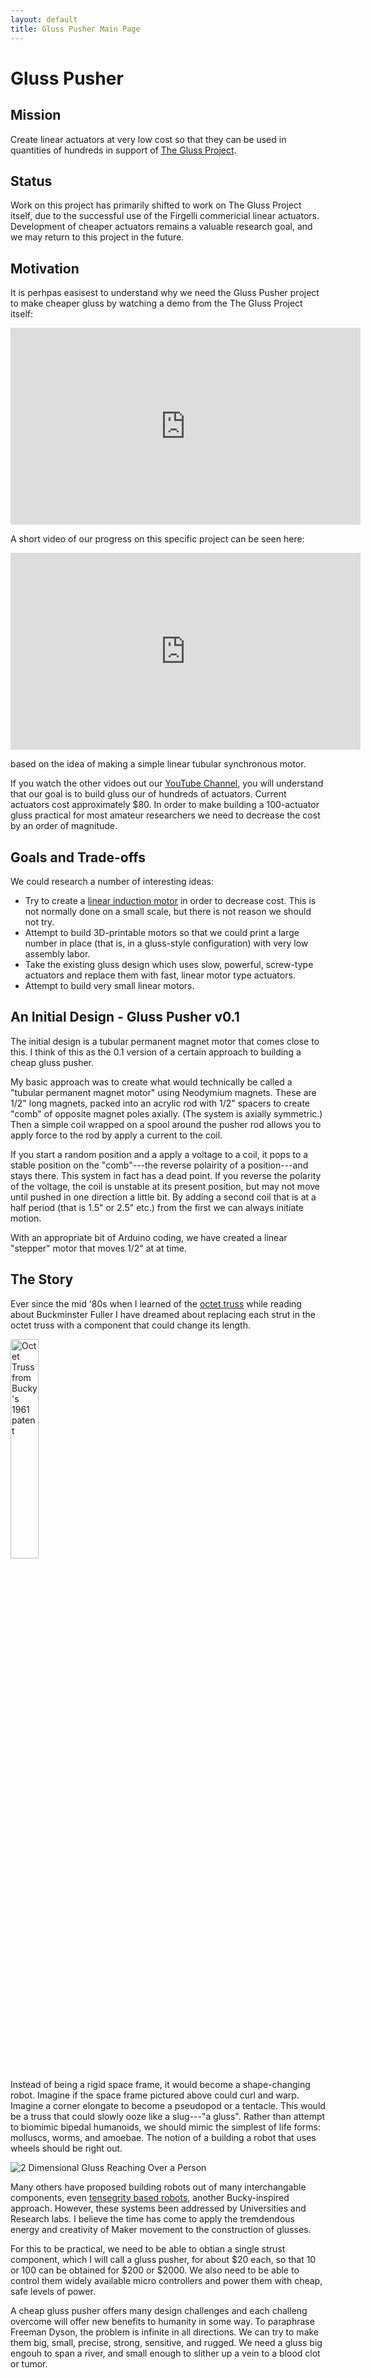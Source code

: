 ```yaml
---
layout: default
title: Gluss Pusher Main Page
---
```



# Gluss Pusher

## Mission

Create linear actuators at very low cost so that they can be used in quantities of hundreds in support of [The Gluss Project](http://pubinv.github.io/gluss/).

## Status

Work on this project has primarily shifted to work on The Gluss Project itself, due to the successful use of the Firgelli commericial linear actuators. Development of cheaper actuators remains a valuable research goal, and we may return to this project in the future.


## Motivation

It is perhpas easisest to understand why we need the Gluss Pusher project to make cheaper gluss by watching a demo from the The Gluss Project itself:

 <iframe width="560" height="315" src="https://www.youtube.com/embed/1T8XSMhwKUE" frameborder="0" allowfullscreen></iframe>

A short video of our progress on this specific project can be seen here:

 <iframe width="560" height="315" src="https://www.youtube.com/watch?v=o0czhRU1vQM&feature=youtu.be&t=5s" frameborder="0" allowfullscreen></iframe>

based on the idea of making a simple linear tubular synchronous motor.

If you watch the other vidoes out our <a href="https://www.youtube.com/watch?v=1T8XSMhwKUE">YouTube Channel</a>, you will understand that our goal is to build gluss our of hundreds of actuators. Current actuators cost approximately $80. In order to make building a 100-actuator gluss practical for most amateur researchers we need to decrease the cost by an order of magnitude.



## Goals and Trade-offs

We could research a number of interesting ideas:
* Try to create a [linear induction motor](https://en.wikipedia.org/wiki/Linear_induction_motor) in order to decrease cost. This is not normally done on a small scale, but there is not reason we should not try.
* Attempt to build 3D-printable motors so that we could print a large number in place (that is, in a gluss-style configuration) with very low assembly labor.
* Take the existing gluss design which uses slow, powerful, screw-type actuators and replace them with fast, linear motor type actuators.
* Attempt to build very small linear motors.

## An Initial Design - Gluss Pusher v0.1

The initial design is a tubular permanent magnet motor that comes close to this. I think of this as the 0.1 version of a certain approach to building a cheap gluss pusher.

My basic approach was to create what would technically be called a "tubular permanent magnet motor" using Neodymium magnets. These are 1/2" long magnets, packed into an acrylic rod with 1/2" spacers to create "comb" of opposite magnet poles axially.  (The system is axially symmetric.) Then a simple coil wrapped on a spool around the pusher rod allows you to apply force to the rod by apply a current to the coil.

If you start a random position and a apply a voltage to a coil, it pops to a stable position on the "comb"---the reverse polairity of a position---and stays there.  This system in fact has a dead point.  If you reverse the polarity of the voltage, the coil is unstable at its present position, but may not move until pushed in one direction a little bit.  By adding a second coil that is at a half period (that is 1.5" or 2.5" etc.) from the first we can always initiate motion.

With an appropriate bit of Arduino coding, we have created a linear "stepper" motor that moves 1/2" at at time.

## The Story

Ever since the mid '80s when I learned of the [octet truss](https://www.google.com/patents/US2986241?dq=octet+truss+Buckminster+Fuller&hl=en&sa=X&ved=0CB0Q6AEwAGoVChMIpI3Py6fZxgIVVxmSCh2c9QzE) while reading about Buckminster Fuller I have dreamed about replacing each strut in the octet truss with a component that could change its length. 

<img src="https://patentimages.storage.googleapis.com/pages/US2986241-2.png" alt="Octet Truss from Bucky's 1961 patent" style="width:30%">

 Instead of being a rigid space frame, it would become a shape-changing robot. Imagine if the space frame pictured above could curl and warp. Imagine a corner elongate to become a pseudopod or a tentacle. This would be a truss that could slowly ooze like a slug---"a gluss".  Rather than attempt to biomimic bipedal humanoids, we should mimic the simplest of life forms: molluscs, worms, and amoebae. The notion of a building a robot that uses wheels should be right out.

<img src="https://cloud.githubusercontent.com/assets/5296671/7195220/c062264c-e481-11e4-9de6-ec7c8a77502d.png" alt="2 Dimensional Gluss Reaching Over a Person" >

Many others have proposed building robots out of many interchangable components, even [tensegrity based robots](https://www.youtube.com/watch?v=wR0AlIwEgSE), another Bucky-inspired approach. However, these systems been addressed by Universities and Research labs. I believe the time has come to apply the tremdendous energy and creativity of Maker movement to the construction of glusses.

For this to be practical, we need to be able to obtian a single strust component, which I will call a gluss pusher, for about $20 each, so that 10 or 100 can be obtained for $200 or $2000. We also need to be able to control them widely available micro controllers and power them with cheap, safe levels of power.

A cheap gluss pusher offers many design challenges and each challeng overcome will offer new benefits to humanity in some way.  To paraphrase Freeman Dyson, the problem is infinite in all directions. We can try to make them big, small, precise, strong, sensitive, and rugged. We need a gluss big engouh to span a river, and small enough to slither up a vein to a blood clot or tumor.





